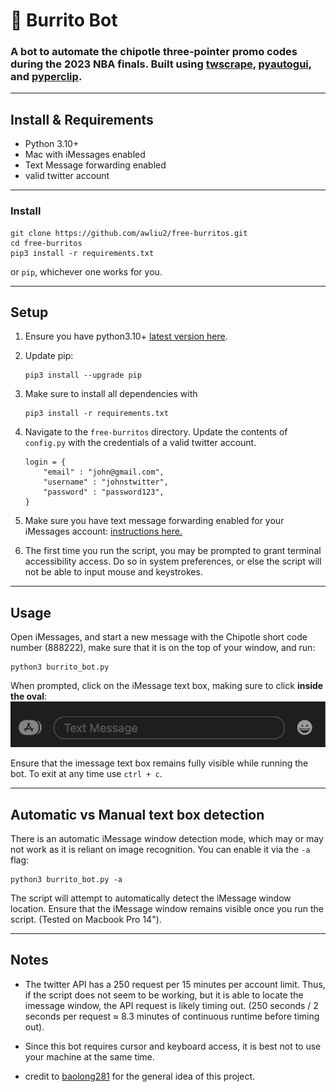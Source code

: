# 🌯 Burrito Bot
### A bot to automate the chipotle three-pointer promo codes during the 2023 NBA finals. Built using [twscrape](https://github.com/vladkens/twscrape), [pyautogui](https://pypi.org/project/PyAutoGUI/), and [pyperclip](https://github.com/asweigart/pyperclip).

___
## Install & Requirements

* Python 3.10+
* Mac with iMessages enabled
* Text Message forwarding enabled
* valid twitter account
___
### Install
```
git clone https://github.com/awliu2/free-burritos.git
cd free-burritos
pip3 install -r requirements.txt
```

or `pip`, whichever one works for you.
___
## Setup

1. Ensure you have python3.10+ [latest version here](https://www.python.org/downloads/). 

2. Update pip:
    ```
    pip3 install --upgrade pip
    ```

3. Make sure to install all dependencies with 
    ```
    pip3 install -r requirements.txt
    ```

4. Navigate to the `free-burritos` directory. Update the contents of `config.py` with the credentials of a valid twitter account. 

    ```
    login = {
        "email" : "john@gmail.com",
        "username" : "johnstwitter",
        "password" : "password123",
    }
    ```

5. Make sure you have text message forwarding enabled for your iMessages account: [instructions here.](https://support.apple.com/en-us/HT208386)

6. The first time you run the script, you may be prompted to grant terminal accessibility access. Do so in system preferences, or else the script will not be able to input mouse and keystrokes.
___
## Usage
Open iMessages, and start a new message with the Chipotle short code number (888222), make sure that it is on the top of your window, and run:
```
python3 burrito_bot.py
```

When prompted, click on the iMessage text box, making sure to click **inside the oval**: 
![iMessage text box](screenshots/messagebox.png)

Ensure that the imessage text box remains fully visible while running the bot. To exit at any time use `ctrl + c`.

___
## Automatic vs Manual text box detection

There is an automatic iMessage window detection mode, which may or may not work as it is reliant on image recognition. You can enable it via the `-a` flag:
```
python3 burrito_bot.py -a
```
The script will attempt to automatically detect the iMessage window location. Ensure that the iMessage window remains visible once you run the script.
(Tested on Macbook Pro 14").

___
## Notes

* The twitter API has a 250 request per 15 minutes per account limit. Thus, if the script does not seem to be working, but it is able to locate the imessage window, the API request is likely timing out. (250 seconds / 2 seconds per request $\approx$ 8.3 minutes of continuous runtime before timing out).

* Since this bot requires cursor and keyboard access, it is best not to use your machine at the same time.

* credit to [baolong281](https://github.com/baolong281/infinite-food-glitch) for the general idea of this project.





